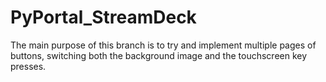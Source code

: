 # PyPortal_StreamDeck

The main purpose of this branch is to try and implement multiple pages of buttons, switching both the background image and the touchscreen key presses.
